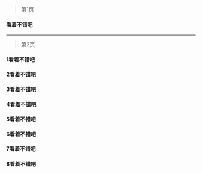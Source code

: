 > 第1页

#### 看着不错吧
---
>第2页

#### 1看着不错吧
#### 2看着不错吧
#### 3看着不错吧
#### 4看着不错吧
#### 5看着不错吧
#### 6看着不错吧
#### 7看着不错吧
#### 8看着不错吧
